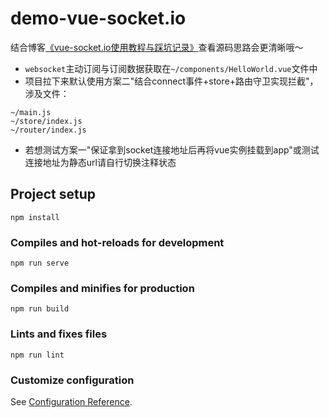 # demo-vue-socket.io

结合博客[《vue-socket.io使用教程与踩坑记录》](https://www.cnblogs.com/dreamsqin/p/12018866.html)查看源码思路会更清晰哦～
- `websocket`主动订阅与订阅数据获取在`~/components/HelloWorld.vue`文件中
- 项目拉下来默认使用方案二"结合connect事件+store+路由守卫实现拦截"，涉及文件：
```
~/main.js
~/store/index.js
~/router/index.js
```
- 若想测试方案一"保证拿到socket连接地址后再将vue实例挂载到app"或测试连接地址为静态url请自行切换注释状态
## Project setup
```
npm install
```

### Compiles and hot-reloads for development
```
npm run serve
```

### Compiles and minifies for production
```
npm run build
```

### Lints and fixes files
```
npm run lint
```

### Customize configuration
See [Configuration Reference](https://cli.vuejs.org/config/).
